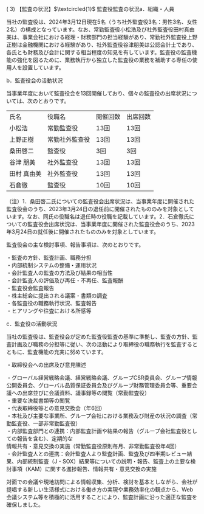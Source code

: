 ( 3) 【監査の状況】$\textcircled{1}$ 監査役監査の状況a．組織・人員  

当社の監査役は、2024年3月12日現在5名（うち社外監査役3名：男性3名、女性2名）の構成となっています。なお、常勤監査役小松浩及び社外監査役田村真由美は、事業会社における経理・財務部門の担当経験があり、常勤社外監査役上野正樹は金融機関における経験があり、社外監査役谷津朋美は公認会計士であり、各氏とも財務及び会計に関する相当程度の知見を有しています。監査役の監査機能の強化を図るために、業務執行から独立した監査役の業務を補助する専任の使用人を設置しています。  

b．監査役会の活動状況  

当事業年度において監査役会を13回開催しており、個々の監査役の出席状況については、次のとおりです。  

<html><body><table><tr><td>氏名</td><td>役職名</td><td>開催回数</td><td>出席回数</td></tr><tr><td>小松浩</td><td>常勤監查役</td><td>13回</td><td>13回</td></tr><tr><td>上野正樹</td><td>常勤社外監查役</td><td>13回</td><td>13回</td></tr><tr><td>桑田啓二</td><td>監查役</td><td>3回</td><td>3回</td></tr><tr><td>谷津 朋美</td><td>社外監查役</td><td>13回</td><td>13回</td></tr><tr><td>田村 真由美</td><td>社外監查役</td><td>13回</td><td>13回</td></tr><tr><td>石倉徹</td><td>監查役</td><td>10回</td><td>10回</td></tr></table></body></html>  

（注）1．桑田啓二氏についての監査役会出席状況は、当事業年度に開催された監査役会のうち、2023年3月24日の退任前に開催されたもののみを対象としています。なお、同氏の役職名は退任時の役職を記載しています。2．石倉徹氏についての監査役会出席状況は、当事業年度に開催された監査役会のうち、2023年3月24日の就任後に開催されたもののみを対象としています。  

監査役会の主な検討事項、報告事項は、次のとおりです。  

・監査の方針、監査計画、職務分担  
・内部統制システムの整備・運用状況  
・会計監査人の監査の方法及び結果の相当性  
・会計監査人の評価及び再任・不再任、監査報酬  
・監査役会監査報告  
・株主総会に提出される議案・書類の調査  
・各監査役の職務執行状況、監査報告  
・ヒアリングや往査における所感等  

c．監査役の活動状況  

当社の監査役は、監査役会が定めた監査役監査の基準に準拠し、監査の方針、監査計画及び職務の分担等に従い、次の活動により取締役の職務執行を監査するとともに、監査機能の充実に努めています。  

・取締役会への出席及び意見陳述  

・グローバル経営戦略会議、経営戦略会議、グループCSR委員会、グループ情報公開委員会、グローバル品質保証委員会及びグループ財務管理委員会等、重要会議への出席並びに会議資料、議事録等の閲覧（常勤監査役）  
・重要な決裁書類等の閲覧  
・代表取締役等との意見交換会（年6回）  
・本社及び主要な事業所、グループ会社における業務及び財産の状況の調査（常勤監査役、一部非常勤監査役）  
・内部監査部門との連携：内部監査計画や結果の報告（グループ会社監査役としての報告を含む）、定期的な  
情報共有・意見交換の実施（常勤監査役原則毎月、非常勤監査役年4回）  
・会計監査人との連携：会計監査人より監査計画、監査及び四半期レビュー結果、内部統制監査（J - SOX）結果等についての説明・報告、監査上の主要な検討事項（KAM）に関する進捗報告、情報共有・意見交換の実施  

対面での会議や現地訪問による情報収集、分析、検討を基本としながら、会社が提唱する新しい生活様式における働き方の実現や業務効率化の観点から、Web会議システム等を積極的に活用することにより、監査計画に沿った適正な監査を確保しました。  